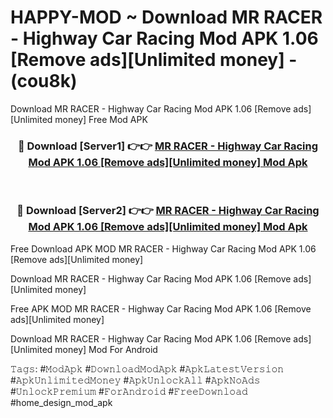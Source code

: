 # HAPPY-MOD ~ Download MR RACER - Highway Car Racing Mod APK 1.06 [Remove ads][Unlimited money] - (cou8k)
Download MR RACER - Highway Car Racing Mod APK 1.06 [Remove ads][Unlimited money] Free Mod APK

<div align="center">
<h3>🔴 Download [Server1] 👉👉 <a href="https://apk-comot.site?title=MR_RACER_-_Highway_Car_Racing_Mod_APK_1.06_[Remove_ads][Unlimited_money]">MR RACER - Highway Car Racing Mod APK 1.06 [Remove ads][Unlimited money] Mod Apk</a></h3><br>

<h3>🔴 Download [Server2] 👉👉 <a href="https://apk-comot.site?title=MR_RACER_-_Highway_Car_Racing_Mod_APK_1.06_[Remove_ads][Unlimited_money]">MR RACER - Highway Car Racing Mod APK 1.06 [Remove ads][Unlimited money] Mod Apk</a></h3>
</div>


Free Download APK MOD MR RACER - Highway Car Racing Mod APK 1.06 [Remove ads][Unlimited money]

Download MR RACER - Highway Car Racing Mod APK 1.06 [Remove ads][Unlimited money] 

Free APK MOD MR RACER - Highway Car Racing Mod APK 1.06 [Remove ads][Unlimited money] 

Download MR RACER - Highway Car Racing Mod APK 1.06 [Remove ads][Unlimited money] Mod For Android

𝚃𝚊𝚐𝚜: #𝙼𝚘𝚍𝙰𝚙𝚔 #𝙳𝚘𝚠𝚗𝚕𝚘𝚊𝚍𝙼𝚘𝚍𝙰𝚙𝚔 #𝙰𝚙𝚔𝙻𝚊𝚝𝚎𝚜𝚝𝚅𝚎𝚛𝚜𝚒𝚘𝚗 #𝙰𝚙𝚔𝚄𝚗𝚕𝚒𝚖𝚒𝚝𝚎𝚍𝙼𝚘𝚗𝚎𝚢 #𝙰𝚙𝚔𝚄𝚗𝚕𝚘𝚌𝚔𝙰𝚕𝚕 #𝙰𝚙𝚔𝙽𝚘𝙰𝚍𝚜 #𝚄𝚗𝚕𝚘𝚌𝚔𝙿𝚛𝚎𝚖𝚒𝚞𝚖 #𝙵𝚘𝚛𝙰𝚗𝚍𝚛𝚘𝚒𝚍 #𝙵𝚛𝚎𝚎𝙳𝚘𝚠𝚗𝚕𝚘𝚊𝚍 #home_design_mod_apk